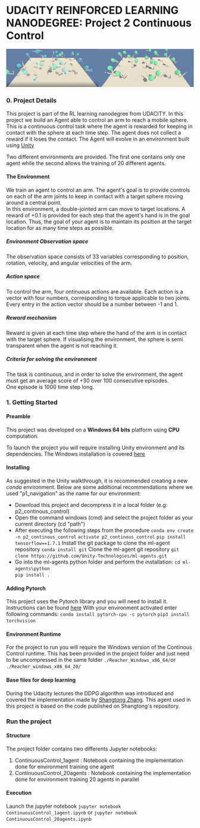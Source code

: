 
 [//]: # (Image References)  
  
[image1]: https://user-images.githubusercontent.com/10624937/42135619-d90f2f28-7d12-11e8-8823-82b970a54d7e.gif "Trained Agent"  
  
# UDACITY REINFORCED LEARNING NANODEGREE: Project 2 Continuous Control  

![Continuouscontrol](./images/ContinousControl.png)
  
### 0. Project Details  
  
 This project is part of the RL learning nanodegree from UDACITY. In this project we build an Agent able to control an arm to reach a mobile sphere. This is a continuous control task where the agent is rewarded for keeping in contact with the sphere at each time step. The agent does not collect a reward if it loses the contact. 
 The Agent will evolve in an environment built using [Unity](https://blogs.unity3d.com/2017/09/19/introducing-unity-machine-learning-agents/) 

 Two different environments are provided. The first one contains only one agent while the second allows the training of 20 different agents. 
  
#### The Environment  
  
We train an agent to control an arm.  The agent's goal is to provide controls on each of the arm joints to keep in contact with a target sphere moving around a central point.  
In this environment, a double-jointed arm can move to target locations. A reward of +0.1 is provided for each step that the agent's hand is in the goal location. Thus, the goal of your agent is to maintain its position at the target location for as many time steps as possible.
 
##### Environment Observation space  
The observation space consists of 33 variables corresponding to position, rotation, velocity, and angular velocities of the arm.

##### Action space  
To control the arm, four ontinuous actions are available.
Each action is a vector with four numbers, corresponding to torque applicable to two joints. Every entry in the action vector should be a number between -1 and 1.
  
##### Reward mechanism  
Reward is given at each time step where the hand of the arm is in contact with the target sphere. 
If visualising the environment, the sphere is semi transparent when the agent is not reaching it.

##### Criteria for solving the environment  
The task is continuous, and in order to solve the environment, the agent must get an average score of +30 over 100 consecutive episodes.  
One episode is 1000 time step long.

### 1. Getting Started  
  
#### Preamble  

This project was developed on a **Windows 64 bits** platform using **CPU** computation.

To launch the project you will require installing Unity environment and its dependencies. The Windows installation is covered [here](https://github.com/Unity-Technologies/ml-agents/blob/master/docs/Installation-Windows.md)

#### Installing

As suggested in the Unity walkthrough, it is recommended creating a new *conda*  environment. Below are some additional recommendations where we used "p1_navigation" as the name for our environment:

* Download this project and decompress it in a local folder (e.g: p2_continous_control)
* Open the command windows (cmd) and select the project folder as your current directory (cd "path")
* After executing the following steps from the procedure
 `conda env create -n p2_continous_control`
 `activate p2_continous_control`
 `pip install tensorflow==1.7.1`
 Install the git package to clone the ml-agent repository
 `conda install git`
Clone the ml-agent git repository
 `git clone https://github.com/Unity-Technologies/ml-agents.git`
* Go into the ml-agents python folder and perform the installation: 
 `cd ml-agents\python`  
 `pip install .`  
 
#### Adding Pytorch
This project uses the Pytorch library and you will need to install it. Instructions can be found [here](https://pytorch.org/)
 With your environment activated enter following commands:
`conda install pytorch-cpu -c pytorch`
`pip3 install torchvision`

#### Environment Runtime
For the project to run you will require the Windows version of the Continous Control runtime. This has been provided in the project folder and just need to be uncompressed in the same folder `./Reacher_Windows_x86_64/`or `./Reacher_windows_x86_64_20/`

#### Base files for deep learning
During the Udacity lectures the DDPG algorithm was introduced and covered the implementation made by [Shangtong Zhang](https://github.com/ShangtongZhang). This agent used in this project is based on the code published on Shangtong's repository. 

### Run the project  
 
#### Structure

 The project folder contains two differents Jupyter notebooks:  
1. ContinuousControl_1agent : Notebook containing the implementation done for environment training one agent 
2. ContinuousControl_20agents : Notebook containing the implementation done for environment training 20 agents in parallel 

#### Execution

Launch the jupyter notebook
`jupyter notebook ContinuousControl_1agent.ipynb`
or
`jupyter notebook ContinuousControl_20agents.ipynb`
















